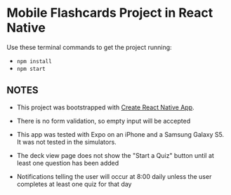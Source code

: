 # Mobile Flashcards Project in React Native

Use these terminal commands to get the project running:
* `npm install`
* `npm start`

## NOTES

* This project was bootstrapped with [Create React Native App](https://github.com/react-community/create-react-native-app).

* There is no form validation, so empty input will be accepted

* This app was tested with Expo on an iPhone and a Samsung Galaxy S5. It was not tested in the simulators.

* The deck view page does not show the "Start a Quiz" button until at least one question has been added

* Notifications telling the user will occur at 8:00 daily unless the user completes at least one quiz for that day
